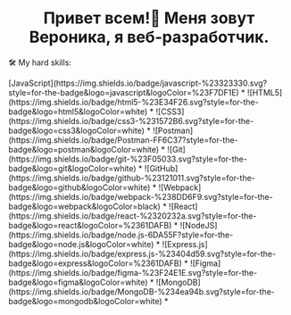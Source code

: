 <h1 align="center">Привет всем!👋 Меня зовут Вероника, я веб-разработчик.</h1> 


<p>🛠 My hard skills:</p>
[JavaScript](https://img.shields.io/badge/javascript-%23323330.svg?style=for-the-badge&logo=javascript&logoColor=%23F7DF1E)
*  ![HTML5](https://img.shields.io/badge/html5-%23E34F26.svg?style=for-the-badge&logo=html5&logoColor=white)
*  ![CSS3](https://img.shields.io/badge/css3-%231572B6.svg?style=for-the-badge&logo=css3&logoColor=white)
*  ![Postman](https://img.shields.io/badge/Postman-FF6C37?style=for-the-badge&logo=postman&logoColor=white)
*  ![Git](https://img.shields.io/badge/git-%23F05033.svg?style=for-the-badge&logo=git&logoColor=white)
*  ![GitHub](https://img.shields.io/badge/github-%23121011.svg?style=for-the-badge&logo=github&logoColor=white)
*  ![Webpack](https://img.shields.io/badge/webpack-%238DD6F9.svg?style=for-the-badge&logo=webpack&logoColor=black)
*  ![React](https://img.shields.io/badge/react-%2320232a.svg?style=for-the-badge&logo=react&logoColor=%2361DAFB)
*  ![NodeJS](https://img.shields.io/badge/node.js-6DA55F?style=for-the-badge&logo=node.js&logoColor=white)
*  ![Express.js](https://img.shields.io/badge/express.js-%23404d59.svg?style=for-the-badge&logo=express&logoColor=%2361DAFB)
*  ![Figma](https://img.shields.io/badge/figma-%23F24E1E.svg?style=for-the-badge&logo=figma&logoColor=white)
*  ![MongoDB](https://img.shields.io/badge/MongoDB-%234ea94b.svg?style=for-the-badge&logo=mongodb&logoColor=white)
*  

<!--
### Hi there 👋
**VeronikaSergienko/VeronikaSergienko** is a ✨ _special_ ✨ repository because its `README.md` (this file) appears on your GitHub profile.

Here are some ideas to get you started:

![LinkedIn](https://img.shields.io/badge/linkedin-%230077B5.svg?style=for-the-badge&logo=linkedin&logoColor=white)
![TypeScript](https://img.shields.io/badge/typescript-%23007ACC.svg?style=for-the-badge&logo=typescript&logoColor=white)

- 🔭 I’m currently working on ...
- 🌱 I’m currently learning ...
- 👯 I’m looking to collaborate on ...
- 🤔 I’m looking for help with ...
- 💬 Ask me about ...
- 📫 How to reach me: ...
- 😄 Pronouns: ...
- ⚡ Fun fact: ...
-->


